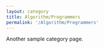 ```yaml
---
layout: category
title: Algorithm/Programmers
permalink: '/Algorithm/Programmers'
---
```


Another sample category page.
